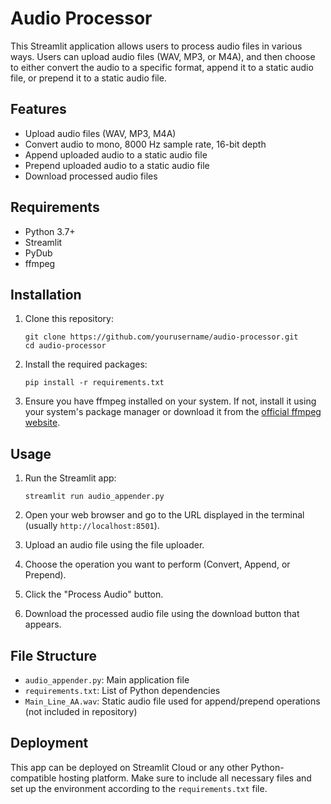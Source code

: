 # Audio Processor

This Streamlit application allows users to process audio files in various ways. Users can upload audio files (WAV, MP3, or M4A), and then choose to either convert the audio to a specific format, append it to a static audio file, or prepend it to a static audio file.

## Features

- Upload audio files (WAV, MP3, M4A)
- Convert audio to mono, 8000 Hz sample rate, 16-bit depth
- Append uploaded audio to a static audio file
- Prepend uploaded audio to a static audio file
- Download processed audio files

## Requirements

- Python 3.7+
- Streamlit
- PyDub
- ffmpeg

## Installation

1. Clone this repository:

   ```
   git clone https://github.com/yourusername/audio-processor.git
   cd audio-processor
   ```

2. Install the required packages:

   ```
   pip install -r requirements.txt
   ```

3. Ensure you have ffmpeg installed on your system. If not, install it using your system's package manager or download it from the [official ffmpeg website](https://ffmpeg.org/download.html).

## Usage

1. Run the Streamlit app:

   ```
   streamlit run audio_appender.py
   ```

2. Open your web browser and go to the URL displayed in the terminal (usually `http://localhost:8501`).

3. Upload an audio file using the file uploader.

4. Choose the operation you want to perform (Convert, Append, or Prepend).

5. Click the "Process Audio" button.

6. Download the processed audio file using the download button that appears.

## File Structure

- `audio_appender.py`: Main application file
- `requirements.txt`: List of Python dependencies
- `Main_Line_AA.wav`: Static audio file used for append/prepend operations (not included in repository)

## Deployment

This app can be deployed on Streamlit Cloud or any other Python-compatible hosting platform. Make sure to include all necessary files and set up the environment according to the `requirements.txt` file.
